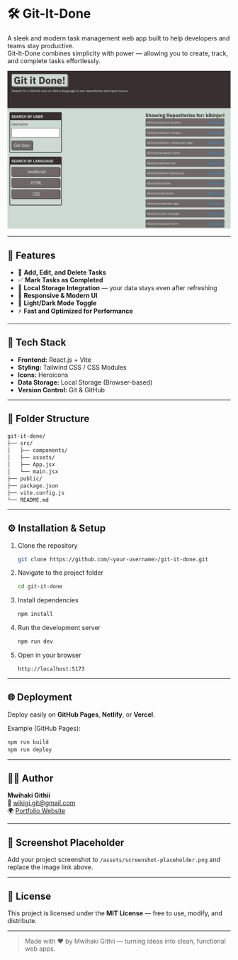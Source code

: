 # 🛠️ Git-It-Done

A sleek and modern task management web app built to help developers and teams stay productive.  
Git-It-Done combines simplicity with power — allowing you to create, track, and complete tasks effortlessly.  

![App Screenshot](assets/screenshot.png)  


---

## 🚀 Features

- 📝 **Add, Edit, and Delete Tasks**  
- ✅ **Mark Tasks as Completed**  
- 💾 **Local Storage Integration** — your data stays even after refreshing  
- 🎨 **Responsive & Modern UI**  
- 🌙 **Light/Dark Mode Toggle**  
- ⚡ **Fast and Optimized for Performance**

---

## 🧠 Tech Stack

- **Frontend:** React.js + Vite  
- **Styling:** Tailwind CSS / CSS Modules  
- **Icons:** Heroicons  
- **Data Storage:** Local Storage (Browser-based)  
- **Version Control:** Git & GitHub  

---

## 🧩 Folder Structure

```
git-it-done/
├── src/
│   ├── components/
│   ├── assets/
│   ├── App.jsx
│   └── main.jsx
├── public/
├── package.json
├── vite.config.js
└── README.md
```

---

## ⚙️ Installation & Setup

1. Clone the repository  
   ```bash
   git clone https://github.com/<your-username>/git-it-done.git
   ```
2. Navigate to the project folder  
   ```bash
   cd git-it-done
   ```
3. Install dependencies  
   ```bash
   npm install
   ```
4. Run the development server  
   ```bash
   npm run dev
   ```
5. Open in your browser  
   ```
   http://localhost:5173
   ```

---

## 🌐 Deployment

Deploy easily on **GitHub Pages**, **Netlify**, or **Vercel**.

Example (GitHub Pages):
```bash
npm run build
npm run deploy
```

---

## 🧑‍💻 Author

**Mwihaki Githii**  
📧 [wikigi.git@gmail.com](mailto:wikigi.git@gmail.com)  
🌍 [Portfolio Website](https://github.com/kikinjeri)

---

## 📸 Screenshot Placeholder

Add your project screenshot to `/assets/screenshot-placeholder.png` and replace the image link above.

---

## 🪪 License

This project is licensed under the **MIT License** — free to use, modify, and distribute.

---

> Made with ❤️ by Mwihaki Githii — turning ideas into clean, functional web apps.
